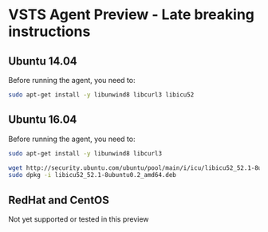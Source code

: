 # VSTS Agent Preview - Late breaking instructions

## Ubuntu 14.04

Before running the agent, you need to:

```bash
sudo apt-get install -y libunwind8 libcurl3 libicu52
```

## Ubuntu 16.04

Before running the agent, you need to:

```bash
sudo apt-get install -y libunwind8 libcurl3

wget http://security.ubuntu.com/ubuntu/pool/main/i/icu/libicu52_52.1-8ubuntu0.2_amd64.deb
sudo dpkg -i libicu52_52.1-8ubuntu0.2_amd64.deb
```

## RedHat and CentOS

Not yet supported or tested in this preview
